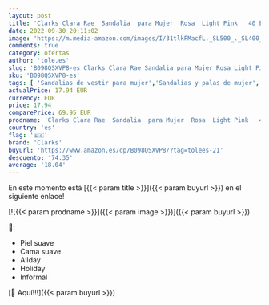 ```yaml
---
layout: post
title: 'Clarks Clara Rae  Sandalia  para Mujer  Rosa  Light Pink   40 EU'
date: 2022-09-30 20:11:02
image: 'https://m.media-amazon.com/images/I/31tlkFMacfL._SL500_._SL400_.jpg'
comments: true
category: ofertas
author: 'tole.es'
slug: 'B098QSXVP8-es Clarks Clara Rae Sandalia para Mujer Rosa Light Pink 40 EU'
sku: 'B098QSXVP8-es'
tags: [ 'Sandalias de vestir para mujer','Sandalias y palas de mujer','Zapatos','Zapatos para mujer','Zapatos y complementos','clarks','sandalia','🇪🇸', ]
actualPrice: 17.94 EUR
currency: EUR
price: 17.94
comparePrice: 69.95 EUR
prodname: 'Clarks Clara Rae  Sandalia  para Mujer  Rosa  Light Pink   40 EU'
country: 'es'
flag: '🇪🇸'
brand: 'Clarks'
buyurl: 'https://www.amazon.es/dp/B098QSXVP8/?tag=tolees-21'
descuento: '74.35'
average: '18.04'
---
```


En este momento está [{{< param title >}}]({{< param buyurl >}}) en el siguiente enlace!

[![{{< param prodname >}}]({{< param image >}})]({{< param buyurl >}})

🔎:

- Piel suave
- Cama suave
- Allday
- Holiday
- Informal

[🛒 Aquí!!!]({{< param buyurl >}})
